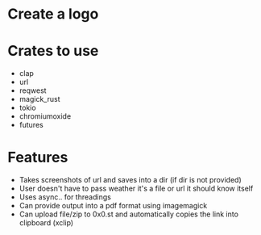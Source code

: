 # Create a logo

# Crates to use 

- clap 
- url 
- reqwest 
- magick_rust
- tokio 
- chromiumoxide 
- futures 

# Features

- Takes screenshots of url and saves into a dir (if dir is not provided)
- User doesn't have to pass weather it's a file or url it should know itself
- Uses async.. for threadings
- Can provide output into a pdf format using imagemagick 
- Can upload file/zip to 0x0.st and automatically copies the link into clipboard (xclip)
